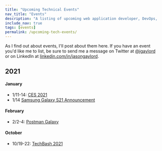 ```yaml
---
title: "Upcoming Technical Events"
nav_title: "Events"
description: "A listing of upcoming web application developer, DevOps, and other technical events."
include_nav: true
tags: [events]
permalink: /upcoming-tech-events/
---
```


As I find out about events, I'll post about them here. If you have an event you'd like me to list, be sure to send me a message on Twitter at [@jgaylord](http://jasong.us/eUDX9v) or on LinkedIn at [linkedin.com/in/jasongaylord](http://jasong.us/linkedin).

## 2021 

#### January
- 1/11-14: [CES 2021](https://jasong.us/33ybHFK)
- 1/14 [Samsung Galaxy S21 Announcement](https://jasong.us/3mVlgFE)

#### February
- 2/2-4: [Postman Galaxy](https://jasong.us/35ynB2F)

#### October
- 10/19-22: [TechBash 2021](https://jasong.us/37lAkGe)